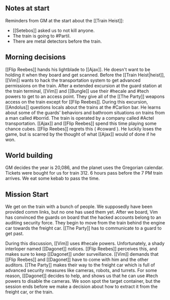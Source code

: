 ## Notes at start
Reminders from GM at the start about the [[Train Heist]]:
- [[Setebos]] asked us to not kill anyone.
- The train is going to #Partil. 
- There are metal detectors before the train. 
## Morning decisions
[[Flip Reebes]] hands his lightblade to [[Ajax]]. He doesn't want to be holding it when they board and get scanned. Before the [[Train Heist|heist]], [[Vim]] wants to hack the transportation system to get advanced permissions on the train. After a extended excursion at the guard station at the train terminal, [[Vim]] and [[Bungle]] use their #hecale and #tech powers to get to an access point. They give all of the [[The Party]] weapons access on the train except for [[Flip Reebes]]. During this excursion, [[Andolus]] questions locals about the trains at the #Carlion bar. He learns about some of the guards' behaviors and bathroom situations on trains from a man called #borrid. The train is operated by a company called #Actel transportation. [[Ajax]] and [[Flip Reebes]] spend this time playing some chance cubes. [[Flip Reebes]] regrets this  ( #coward ). He luckily loses the game, but is scarred by the thought of what [[Ajax]] would of done if he won. 

## World building
GM decides the year is 20,086, and the planet uses the Gregorian calendar.
Tickets were bought for us for train 312.
6 hours pass before the 7 PM train arrives. We eat some kebab to pass the time.

## Mission Start
We get on the train with a bunch of people. We supposedly have been provided comm links, but no one has used them yet. After we board, Vim has convinced the guards on board that the hacked accounts belong to an auditing security force. They begin to move from the train behind the engine car towards the freight car. [[The Party]] has to communicate to a guard to get past. 

During this discussion, [[Vim]] uses #hecale powers. Unfortunately, a shady interloper named [[Dagonet]] notices. [[Flip Reebes]] perceives this, and makes sure to keep [[Dagonet]] under surveillance. [[Vim]] demands that [[Flip Reebes]] and [[Dagonet]] have to come with him and the other auditors. [[The Party]] makes their way to the freight car which is full of advanced security measures like cameras, robots, and turrets. For some reason, [[Dagonet]] decides to help, and shows us that he can use #tech powers to disable the cameras. We soon spot the target container, but the session ends before we make a decision about how to extract it from the freight car, or the train.